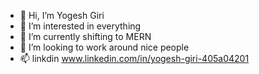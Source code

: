 - 👋 Hi, I’m Yogesh Giri
- 👀 I’m interested in everything
- 🌱 I’m currently shifting to MERN
- 💞️ I’m looking to work around nice people
- 📫 linkdin www.linkedin.com/in/yogesh-giri-405a04201

<!---
madm234/madm234 is a ✨ special ✨ repository because its `README.md` (this file) appears on your GitHub profile.
You can click the Preview link to take a look at your changes.
--->
